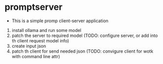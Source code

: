# promptserver

* This is a simple promp client-server application

1. install ollama and run some model
2. patch the server to required model (TODO: configure server, or add into th client request model info)
3. create input json
4. patch th client for send needed json (TODO: convigure client for wotk with command line attr)

